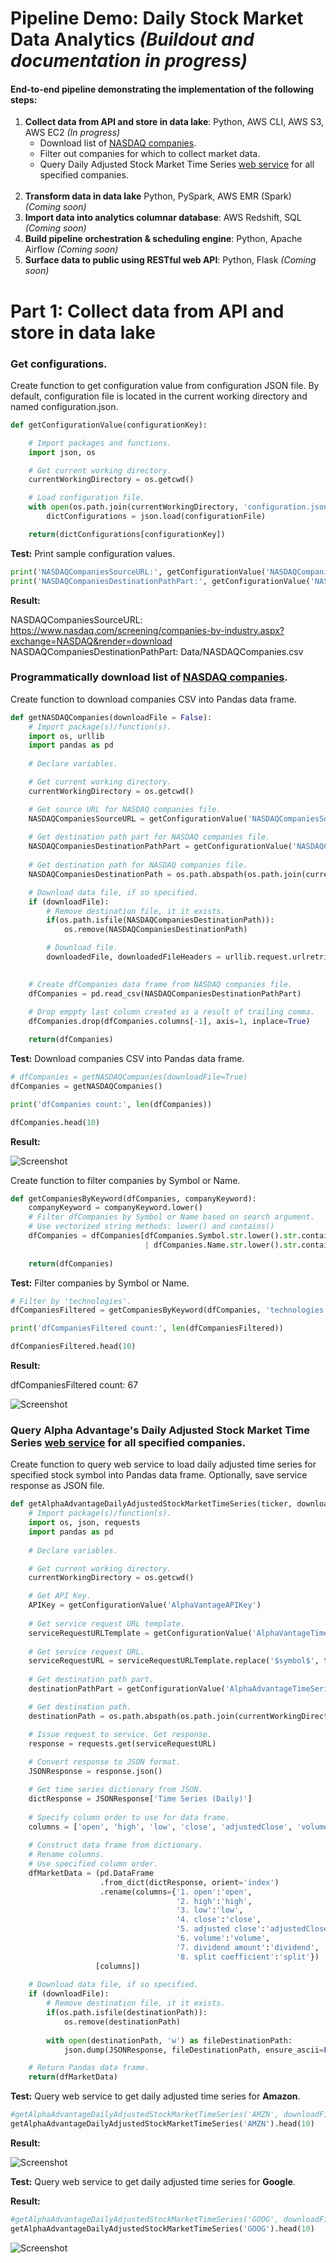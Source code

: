 # Pipeline Demo: Daily Stock Market Data Analytics *(Buildout and documentation in progress)*

#### End-to-end pipeline demonstrating the implementation of the following steps:
1. **Collect data from API and store in data lake**: Python, AWS CLI, AWS S3, AWS EC2 *(In progress)*
    * Download list of <a href="https://www.nasdaq.com/screening/companies-by-industry.aspx" target="_blank">NASDAQ companies</a>.
    * Filter out companies for which to collect market data.
    * Query Daily Adjusted Stock Market Time Series <a href="https://www.alphavantage.co/documentation" target="blank">web service</a> for all specified companies.<br><br>
2. **Transform data in data lake** Python, PySpark, AWS EMR (Spark) *(Coming soon)*
3. **Import data into analytics columnar database**: AWS Redshift, SQL *(Coming soon)*
4. **Build pipeline orchestration & scheduling engine**: Python, Apache Airflow *(Coming soon)*
5. **Surface data to public using RESTful web API**: Python, Flask *(Coming soon)*


# Part 1: Collect data from API and store in data lake

### Get configurations.

Create function to get configuration value from configuration JSON file. By default, configuration file is located in the current working directory and named configuration.json.

```python
def getConfigurationValue(configurationKey):

    # Import packages and functions.
    import json, os

    # Get current working directory.
    currentWorkingDirectory = os.getcwd()

    # Load configuration file.
    with open(os.path.join(currentWorkingDirectory, 'configuration.json'), 'r') as configurationFile:
        dictConfigurations = json.load(configurationFile)

    return(dictConfigurations[configurationKey])
```

**Test:** Print sample configuration values.

```python
print('NASDAQCompaniesSourceURL:', getConfigurationValue('NASDAQCompaniesSourceURL'))
print('NASDAQCompaniesDestinationPathPart:', getConfigurationValue('NASDAQCompaniesDestinationPathPart'))
```

**Result:**

NASDAQCompaniesSourceURL: https://www.nasdaq.com/screening/companies-by-industry.aspx?exchange=NASDAQ&render=download
<br>NASDAQCompaniesDestinationPathPart: Data/NASDAQCompanies.csv

### Programmatically download list of <a href="https://www.nasdaq.com/screening/companies-by-industry.aspx" target="blank">NASDAQ companies</a>.

Create function to download companies CSV into Pandas data frame.

```python
def getNASDAQCompanies(downloadFile = False):
    # Import package(s)/function(s).
    import os, urllib
    import pandas as pd
    
    # Declare variables.

    # Get current working directory.
    currentWorkingDirectory = os.getcwd()

    # Get source URL for NASDAQ companies file.
    NASDAQCompaniesSourceURL = getConfigurationValue('NASDAQCompaniesSourceURL')
    
    # Get destination path part for NASDAQ companies file.
    NASDAQCompaniesDestinationPathPart = getConfigurationValue('NASDAQCompaniesDestinationPathPart')
    
    # Get destination path for NASDAQ companies file.
    NASDAQCompaniesDestinationPath = os.path.abspath(os.path.join(currentWorkingDirectory, NASDAQCompaniesDestinationPathPart))

    # Download data file, if so specified.
    if (downloadFile):
        # Remove destination file, it it exists.
        if(os.path.isfile(NASDAQCompaniesDestinationPath)):
            os.remove(NASDAQCompaniesDestinationPath)

        # Download file.
        downloadedFile, downloadedFileHeaders = urllib.request.urlretrieve(NASDAQCompaniesSourceURL,
                                                                           NASDAQCompaniesDestinationPathPart)

    # Create dfCompanies data frame from NASDAQ companies file.
    dfCompanies = pd.read_csv(NASDAQCompaniesDestinationPathPart)
    
    # Drop emppty last column created as a result of trailing comma.
    dfCompanies.drop(dfCompanies.columns[-1], axis=1, inplace=True)

    return(dfCompanies)
```

**Test:** Download companies CSV into Pandas data frame.

```python
# dfCompanies = getNASDAQCompanies(downloadFile=True)
dfCompanies = getNASDAQCompanies()

print('dfCompanies count:', len(dfCompanies))

dfCompanies.head(10)
```
**Result:**

![Screenshot](https://s3.amazonaws.com/public-k0l1081/dfCompanies.head(10).PNG)

Create function to filter companies by Symbol or Name.

```python
def getCompaniesByKeyword(dfCompanies, companyKeyword):
    companyKeyword = companyKeyword.lower()
    # Filter dfCompanies by Symbol or Name based on search argument.
    # Use vectorized string methods: lower() and contains()
    dfCompanies = dfCompanies[dfCompanies.Symbol.str.lower().str.contains(companyKeyword)
                              | dfCompanies.Name.str.lower().str.contains(companyKeyword)]
    
    return(dfCompanies)
```

**Test:** Filter companies by Symbol or Name.

```python
# Filter by 'technologies'.
dfCompaniesFiltered = getCompaniesByKeyword(dfCompanies, 'technologies')

print('dfCompaniesFiltered count:', len(dfCompaniesFiltered))

dfCompaniesFiltered.head(10)
```

**Result:**

dfCompaniesFiltered count: 67

![Screenshot](https://s3.amazonaws.com/public-k0l1081/dfCompaniesFiltered.head(10).PNG)

### Query Alpha Advantage's Daily Adjusted Stock Market Time Series <a href="https://www.alphavantage.co/documentation/#dailyadj" target="blank">web service</a> for all specified companies.

Create function to query web service to load daily adjusted time series for specified stock symbol into Pandas data frame. Optionally, save service response as JSON file.

```python
def getAlphaAdvantageDailyAdjustedStockMarketTimeSeries(ticker, downloadFile = False):
    # Import package(s)/function(s).
    import os, json, requests
    import pandas as pd
    
    # Declare variables.

    # Get current working directory.
    currentWorkingDirectory = os.getcwd()

    # Get API Key.
    APIKey = getConfigurationValue('AlphaVantageAPIKey')
    
    # Get service request URL template.
    serviceRequestURLTemplate = getConfigurationValue('AlphaVantageTimeSeriesDailyAdjustedServiceRequestURLTemplate')
    
    # Get service request URL.
    serviceRequestURL = serviceRequestURLTemplate.replace('$symbol$', ticker).replace('$apiKey$', APIKey)
    
    # Get destination path part.
    destinationPathPart = getConfigurationValue('AlphaAdvantageTimeSeriesDailyAdjustedDestinationPathPart')

    # Get destination path.
    destinationPath = os.path.abspath(os.path.join(currentWorkingDirectory, destinationPathPart, ticker + '.json'))

    # Issue request to service. Get response.
    response = requests.get(serviceRequestURL)
    
    # Convert response to JSON format.
    JSONResponse = response.json()

    # Get time series dictionary from JSON.
    dictResponse = JSONResponse['Time Series (Daily)']
    
    # Specify column order to use for data frame.
    columns = ['open', 'high', 'low', 'close', 'adjustedClose', 'volume', 'dividend', 'split']
    
    # Construct data frame from dictionary.
    # Rename columns.
    # Use specified column order.
    dfMarketData = (pd.DataFrame
                    .from_dict(dictResponse, orient='index')
                    .rename(columns={'1. open':'open',
                                     '2. high':'high',
                                     '3. low':'low',
                                     '4. close':'close',
                                     '5. adjusted close':'adjustedClose',
                                     '6. volume':'volume',
                                     '7. dividend amount':'dividend',
                                     '8. split coefficient':'split'})
                   [columns])
    
    # Download data file, if so specified.
    if (downloadFile):
        # Remove destination file, it it exists.
        if(os.path.isfile(destinationPath)):
            os.remove(destinationPath)
            
        with open(destinationPath, 'w') as fileDestinationPath:
            json.dump(JSONResponse, fileDestinationPath, ensure_ascii=False, indent=0, sort_keys=True)

    # Return Pandas data frame.
    return(dfMarketData)
```

**Test:** Query web service to get daily adjusted time series for **Amazon**.

```python
#getAlphaAdvantageDailyAdjustedStockMarketTimeSeries('AMZN', downloadFile=True)
getAlphaAdvantageDailyAdjustedStockMarketTimeSeries('AMZN').head(10)
```

**Result:**

![Screenshot](https://s3.amazonaws.com/public-k0l1081/getAlphaAdvantageDailyAdjustedStockMarketTimeSeries('AMZN').head(10).PNG)

**Test:** Query web service to get daily adjusted time series for **Google**.

**Result:**

```python
#getAlphaAdvantageDailyAdjustedStockMarketTimeSeries('GOOG', downloadFile=True)
getAlphaAdvantageDailyAdjustedStockMarketTimeSeries('GOOG').head(10)
```

![Screenshot](https://s3.amazonaws.com/public-k0l1081/getAlphaAdvantageDailyAdjustedStockMarketTimeSeries('GOOG').head(10).PNG)